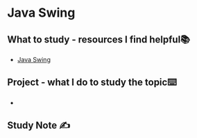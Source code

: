 # Java Swing

## What to study - resources I find helpful📚

- [Java Swing](https://www.youtube.com/watch?v=Kmgo00avvEw&t=1992s)

## Project  - what I do to study the topic⌨️

- 

## Study Note ✍️
